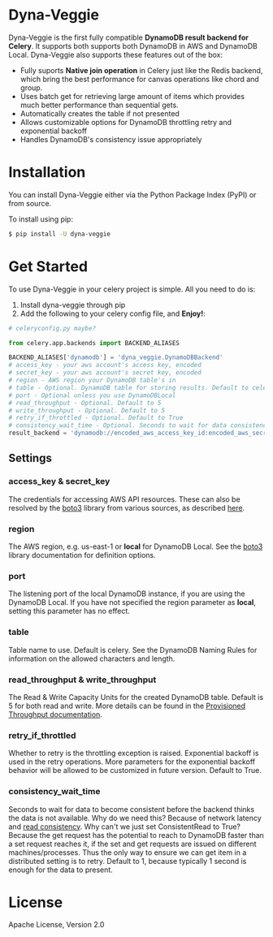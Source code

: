 # Dyna-Veggie
Dyna-Veggie is the first fully compatible **DynamoDB result backend for Celery**. It supports both supports both DynamoDB in AWS and DynamoDB Local. Dyna-Veggie also supports these features out of the box:

* Fully suports **Native join operation** in Celery just like the Redis backend, which bring the best performance for canvas operations like chord and group. 
* Uses batch get for retrieving large amount of items which provides much better performance than sequential gets.
* Automatically creates the table if not presented
* Allows customizable options for DynamoDB throttling retry and exponential backoff
* Handles DynamoDB's consistency issue appropriately

# Installation

You can install Dyna-Veggie either via the Python Package Index (PyPI) or from source.

To install using pip:

```bash
$ pip install -U dyna-veggie
```

# Get Started
To use Dyna-Veggie in your celery project is simple. All you need to do is:

1. Install dyna-veggie through pip
2. Add the following to your celery config file, and **Enjoy!**:

```python
# celeryconfig.py maybe?

from celery.app.backends import BACKEND_ALIASES

BACKEND_ALIASES['dynamodb'] = 'dyna_veggie.DynamoDBBackend'
# access_key - your aws account's access key, encoded
# secret_key - your aws account's secret key, encoded
# region - AWS region your DynamoDB table's in
# table - Optional. DynamoDB table for storing results. Default to celery
# port - Optional unless you use DynamoDBLocal
# read_throughput - Optional. Default to 5
# write_throughput - Optional. Default to 5
# retry_if_throttled - Optional. Default to True
# consistency_wait_time - Optional. Seconds to wait for data consistency. Default to 1
result_backend = 'dynamodb://encoded_aws_access_key_id:encoded_aws_secret_access_key@region:port/table?read_throughput=n&write_throughput=m'
```

## Settings

### access_key & secret_key

The credentials for accessing AWS API resources. These can also be resolved by the [boto3](https://boto3.readthedocs.io/en/latest/) library from various sources, as described [here](http://boto3.readthedocs.io/en/latest/guide/configuration.html#configuring-credentials).

### region

The AWS region, e.g. us-east-1 or **local** for DynamoDB Local. See the [boto3](https://boto3.readthedocs.io/en/latest/) library documentation for definition options.

### port

The listening port of the local DynamoDB instance, if you are using the DynamoDB Local. If you have not specified the region parameter as **local**, setting this parameter has no effect.

### table

Table name to use. Default is celery. See the DynamoDB Naming Rules for information on the allowed characters and length.

### read_throughput & write_throughput

The Read & Write Capacity Units for the created DynamoDB table. Default is 5 for both read and write. More details can be found in the [Provisioned Throughput documentation](http://docs.aws.amazon.com/amazondynamodb/latest/developerguide/HowItWorks.ProvisionedThroughput.html).

### retry_if_throttled

Whether to retry is the throttling exception is raised. Exponential backoff is used in the retry operations. More parameters for the exponential backoff behavior will be allowed to be customized in future version. Default to True.

### consistency_wait_time

Seconds to wait for data to become consistent before the backend thinks the data is not available. Why do we need this? Because of network latency and [read consistency](http://docs.aws.amazon.com/amazondynamodb/latest/developerguide/HowItWorks.ReadConsistency.html). Why can't we just set ConsistentRead to True? Because the get request has the potential to reach to DynamoDB faster than a set request reaches it, if the set and get requests are issued on different machines/processes. Thus the only way to ensure we can get item in a distributed setting is to retry. Default to 1, because typically 1 second is enough for the data to present.

# License

Apache License, Version 2.0
